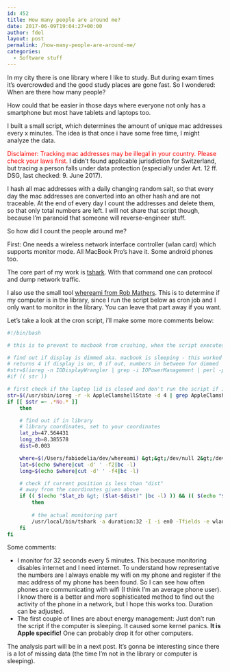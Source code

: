 ```yaml
---
id: 452
title: How many people are around me?
date: 2017-06-09T19:04:27+00:00
author: fdel
layout: post
permalink: /how-many-people-are-around-me/
categories:
  - Software stuff
---
```

In my city there is one library where I like to study. But during exam times it’s overcrowded and the good study places are gone fast. So I wondered: When are there how many people?
  
How could that be easier in those days where everyone not only has a smartphone but most have tablets and laptops too.

I built a small script, which determines the amount of unique mac addresses every x minutes. The idea is that once i have some free time, I might analyze the data.

<span style="color: #ff0000;">Disclaimer: Tracking mac addresses may be illegal in your country. Please check your laws first.</span> I didn&#8217;t found applicable jurisdiction for Switzerland, but tracing a person falls under data protection (especially under Art. 12 ff. DSG, last checked: 9. June 2017).
  
I hash all mac addresses with a daily changing random salt, so that every day the mac addresses are converted into an other hash and are not traceable. At the end of every day I count the addresses and delete them, so that only total numbers are left. I will not share that script though, because I’m paranoid that someone will reverse-engineer stuff.

So how did I count the people around me?

First: One needs a wireless network interface controller (wlan card) which supports monitor mode. All MacBook Pro&#8217;s have it. Some android phones too.

The core part of my work is  [<span class="lang:default decode:true  crayon-inline " >tshark</span>](https://www.wireshark.org/docs/man-pages/tshark.html). With that command one can protocol and dump network traffic.

I also use the small tool  [<span class="lang:default decode:true  crayon-inline " >whereami</span> from Rob Mathers](https://github.com/robmathers/WhereAmI). This is to determine if my computer is in the library, since I run the script below as cron job and I only want to monitor in the library. You can leave that part away if you want.

Let&#8217;s take a look at the cron script, i&#8217;ll make some more comments below:

```bash
#!/bin/bash

# this is to prevent to macbook from crashing, when the script executes and the airport has no power - can raise kernel panic

# find out if display is dimmed aka. macbook is sleeping - this worked better on the computer of a friend of mine
# returns 4 if display is on, 0 if out, numbers in between for dimmed
#str=$(ioreg -n IODisplayWrangler | grep -i IOPowerManagement | perl -pe 's/^.*DevicePowerState\"=([0-9]+).*$/\1/')
#if (( str ))

# first check if the laptop lid is closed and don't run the script if it is - this worked better for me
str=$(/usr/sbin/ioreg -r -k AppleClamshellState -d 4 | grep AppleClamshellState  | head -1)
if [[ $str =~ .*No.* ]]
    then

    # find out if in library
    # library coordinates, set to your coordinates
    lat_zb=47.564431
    long_zb=8.385578
    dist=0.003

    where=$(/Users/fabiodelia/dev/whereami) &gt;&gt;/dev/null 2&gt;/dev/null
    lat=$(echo $where|cut -d' ' -f2|bc -l)
    long=$(echo $where|cut -d' ' -f4|bc -l)

    # check if current position is less than "dist" 
    # away from the coordinates given above
    if (( $(echo "$lat_zb &gt; ($lat-$dist)" |bc -l) )) && (( $(echo "$lat_zb &lt; $lat+$dist" |bc -l) )) && (( $(echo "$long_zb &gt; $long - 0.003" |bc -l) )) && (( $(echo "$long_zb &lt; $long + 0.003" |bc -l) ))
        then
        
        # the actual monitoring part
        /usr/local/bin/tshark -a duration:32 -I -i en0 -Tfields -e wlan.sa -e wlan.bssid -e wlan_mgt.ssid -e radiotap.dbm_antsignal 2&gt;/dev/null | sort -u | python /path/to/your/script.py
    fi
fi
```

Some comments:

  * I monitor for 32 seconds every 5 minutes. This because monitoring disables internet and I need internet. To understand how representative the numbers are I always enable my wifi on my phone and register if the mac address of my phone has been found. So I can see how often phones are communicating with wifi (I think I&#8217;m an average phone user). I know there is a better and more sophisticated method to find out the activity of the phone in a network, but I hope this works too. Duration can be adjusted.
  * The first couple of lines are about energy management: Just don&#8217;t run the script if the computer is sleeping. It caused some kernel panics. **It is Apple specific!** One can probably drop it for other computers.

The analysis part will be in a next post. It&#8217;s gonna be interesting since there is a lot of missing data (the time I&#8217;m not in the library or computer is sleeping).